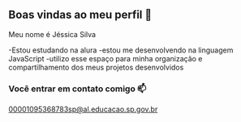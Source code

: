## Boas vindas ao meu perfil 🖤

Meu nome é Jéssica Silva

-Estou estudando na alura 
-estou me desenvolvendo na linguagem JavaScript 
-utilizo esse espaço para minha organização e compartilhamento dos meus projetos desenvolvidos 

 
 ### Você entrar em contato comigo 📫
 
00001095368783sp@al.educacao.sp.gov.br
